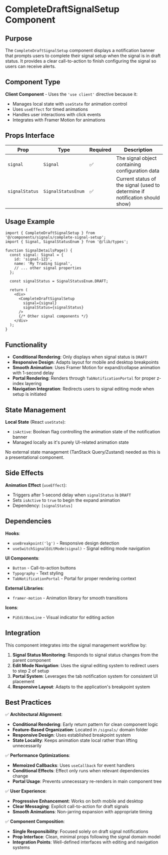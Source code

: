 # CompleteDraftSignalSetup Component

## Purpose

The `CompleteDraftSignalSetup` component displays a notification banner that prompts users to complete their signal setup when the signal is in draft status. It provides a clear call-to-action to finish configuring the signal so users can receive alerts.

## Component Type

**Client Component** - Uses the `'use client'` directive because it:
- Manages local state with `useState` for animation control
- Uses `useEffect` for timed animations
- Handles user interactions with click events
- Integrates with Framer Motion for animations

## Props Interface

| Prop | Type | Required | Description |
|------|------|----------|-------------|
| `signal` | `Signal` | ✅ | The signal object containing configuration data |
| `signalStatus` | `SignalStatusEnum` | ✅ | Current status of the signal (used to determine if notification should show) |

## Usage Example

```tsx
import { CompleteDraftSignalSetup } from '@/components/signals/complete-signal-setup';
import { Signal, SignalStatusEnum } from '@/lib/types';

function SignalDetailsPage() {
  const signal: Signal = {
    id: 'signal-123',
    name: 'My Trading Signal',
    // ... other signal properties
  };
  
  const signalStatus = SignalStatusEnum.DRAFT;

  return (
    <div>
      <CompleteDraftSignalSetup 
        signal={signal}
        signalStatus={signalStatus}
      />
      {/* Other signal components */}
    </div>
  );
}
```

## Functionality

- **Conditional Rendering**: Only displays when signal status is `DRAFT`
- **Responsive Design**: Adapts layout for mobile and desktop breakpoints
- **Smooth Animation**: Uses Framer Motion for expand/collapse animation with 1-second delay
- **Portal Rendering**: Renders through `TabNotificationPortal` for proper z-index layering
- **Navigation Integration**: Redirects users to signal editing mode when setup is initiated

## State Management

**Local State** (React `useState`):
- `isActive`: Boolean flag controlling the animation state of the notification banner
- Managed locally as it's purely UI-related animation state

No external state management (TanStack Query/Zustand) needed as this is a presentational component.

## Side Effects

**Animation Effect** (`useEffect`):
- Triggers after 1-second delay when `signalStatus` is `DRAFT`
- Sets `isActive` to `true` to begin the expand animation
- Dependency: `[signalStatus]`

## Dependencies

**Hooks**:
- `useBreakpoint('lg')` - Responsive design detection
- `useSwitchSignalEditMode(signal)` - Signal editing mode navigation

**UI Components**:
- `Button` - Call-to-action buttons
- `Typography` - Text styling
- `TabNotificationPortal` - Portal for proper rendering context

**External Libraries**:
- `framer-motion` - Animation library for smooth transitions

**Icons**:
- `PiEditBoxLine` - Visual indicator for editing action

## Integration

This component integrates into the signal management workflow by:

1. **Signal Status Monitoring**: Responds to signal status changes from the parent component
2. **Edit Mode Navigation**: Uses the signal editing system to redirect users to step 2 of setup
3. **Portal System**: Leverages the tab notification system for consistent UI placement
4. **Responsive Layout**: Adapts to the application's breakpoint system

## Best Practices

✅ **Architectural Alignment**:
- **Conditional Rendering**: Early return pattern for clean component logic
- **Feature-Based Organization**: Located in `/signals/` domain folder
- **Responsive Design**: Uses established breakpoint system
- **State Locality**: Keeps animation state local rather than lifting unnecessarily

✅ **Performance Optimizations**:
- **Memoized Callbacks**: Uses `useCallback` for event handlers
- **Conditional Effects**: Effect only runs when relevant dependencies change
- **Portal Usage**: Prevents unnecessary re-renders in main component tree

✅ **User Experience**:
- **Progressive Enhancement**: Works on both mobile and desktop
- **Clear Messaging**: Explicit call-to-action for draft signals
- **Smooth Animations**: Non-jarring expansion with appropriate timing

✅ **Component Composition**:
- **Single Responsibility**: Focused solely on draft signal notifications
- **Prop Interface**: Clean, minimal props following the signal domain model
- **Integration Points**: Well-defined interfaces with editing and navigation systems